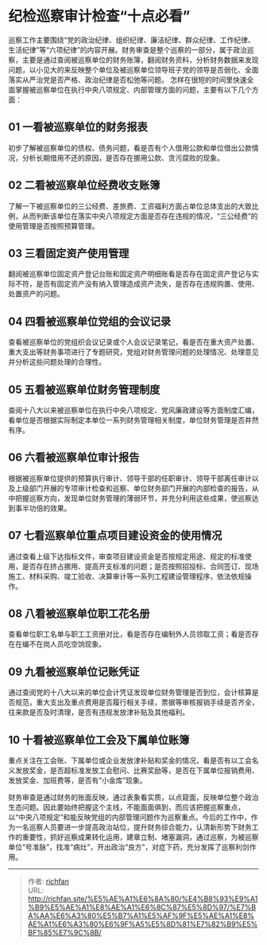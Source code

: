 # 纪检巡察审计检查“十点必看”

巡察工作主要围绕“党的政治纪律、组织纪律、廉洁纪律、群众纪律、工作纪律、生活纪律”等“六项纪律”的内容开展。财务审查是整个巡察的一部分，属于政治巡察，主要是通过查阅被巡察单位的财务账簿，翻阅财务资料，分析财务数据来发现问题，以小见大的来反映整个单位及被巡察单位领导班子党的领导是否弱化、全面落实从严治党是否严格、政治纪律是否松弛等问题。
怎样在很短的时间里快速全面掌握被巡察单位在执行中央八项规定、内部管理方面的问题，主要有以下几个方面：

## 01 一看被巡察单位的财务报表

初步了解被巡察单位的债权、债务问题，看是否有个人借用公款和单位借出公款情况，分析长期借用不还的原因，是否存在挪用公款、贪污腐败的现象。

## 02 二看被巡察单位经费收支账簿

了解一下被巡察单位的三公经费、差旅费、工资福利方面占单位总体支出的大致比例，从而判断该单位在落实中央八项规定方面是否存在违规的情况，“三公经费”的使用管理是否按照预算管理。

## 03 三看固定资产使用管理

翻阅被巡察单位固定资产登记台账和固定资产明细账看是否存在固定资产登记与实际不符，是否有固定资产没有纳入管理造成资产流失，是否存在违规购置、使用、处置资产的问题。

## 04 四看被巡察单位党组的会议记录

查看被巡察单位的党组织会议记录或个人会议记录笔记，看是否在重大资产处置、重大支出等财务事项进行了专题研究，党组对财务管理问题的处理情况、处理意见并分析这些问题处理的合理性。

## 05 五看被巡察单位财务管理制度

查阅十八大以来被巡察单位在执行中央八项规定、党风廉政建设等方面制度汇编，看单位是否根据实际制定本单位一系列财务管理相关制度，单位财务管理是否井然有序。

## 06 六看被巡察单位审计报告

根据被巡察单位提供的预算执行审计、领导干部的任职审计、领导干部离任审计以及上级部门开展的专项审计检查和巡察、单位财务部门开展的内部检查的报告，从中把握巡察方向，发现单位财务管理的薄弱环节，并充分利用这些成果，使巡察达到事半功倍的效果。

## 07 七看巡察单位重点项目建设资金的使用情况

通过查看上级下达指标文件，审查项目建设资金是否按规定用途、规定的标准使用，是否存在挤占挪用、提高开支标准的问题；是否按照招投标、合同签订、现场施工、材料采购、竣工验收、决算审计等一系列工程建设管理程序，依法依规操作。

## 08 八看被巡察单位职工花名册

查看单位职工名单与职工工资册对比，看是否存在编制外人员领取工资；看是否存在在编不在岗人员吃空饷现象。

## 09 九看被巡察单位记账凭证

通过查阅党的十八大以来的单位会计凭证发现单位财务管理是否到位，会计核算是否规范，重大支出及重点费用是否履行相关手续，票据等审核报销手续是否齐全，往来款是否及时清理，是否有违规发放津补贴及其他福利。

## 10 十看被巡察单位工会及下属单位账簿

重点关注在工会账、下属单位或企业发放津补贴和奖金的情况，看是否有以工会名义发放奖金，是否超标准发放工会慰问、比赛奖励等，是否在下属单位报销费用、发放奖金、加班费等，是否有“小金库”现象。

财务审查是通过财务的账面反映，通过表象看实质，以点窥面，反映单位整个政治生态问题。因此要始终把握这个主线，不能面面俱到，而应该把握巡察重点，以“中央八项规定”和能反映党组的内部管理问题作为巡察重点。今后的工作中，作为一名巡察人员要进一步提高政治站位，提升财务综合能力，认清新形势下财务工作的重要性，抓好巡察成果转化运用，建章立制、堵塞漏洞，通过巡察，为被巡察单位“号准脉”，找准“病灶”，开出政治“良方”，对症下药，充分发挥了巡察利剑作用。

---

> 作者: [richfan](https://richfan.site/)  
> URL: http://richfan.site/%E5%AE%A1%E6%8A%80/%E4%B8%93%E9%A1%B9%E5%AE%A1%E8%AE%A1%E6%8C%87%E5%8D%97/%E7%BA%AA%E6%A3%80%E5%B7%A1%E5%AF%9F%E5%AE%A1%E8%AE%A1%E6%A3%80%E6%9F%A5%E5%8D%81%E7%82%B9%E5%BF%85%E7%9C%8B/  

